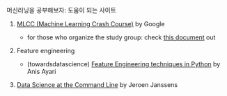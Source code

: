 머신러닝을 공부해보자: 도움이 되는 사이트 

1. [MLCC (Machine Learning Crash Course)](https://developers.google.com/machine-learning/crash-course/) by Google
    - for those who organize the study group: check [this document](https://docs.google.com/document/d/1I5mpe4CPLo9NDlmfg6npjnWixd6tzSAhZ1NaEAWhfto/edit?usp=sharing) out


2. Feature engineering
    - (towardsdatascience) [Feature Engineering techniques in Python](https://towardsdatascience.com/feature-engineering-techniques-in-python-97977ecaf6c8) by Anis Ayari


3. [Data Science at the Command Line](https://www.datascienceatthecommandline.com/) by Jeroen Janssens
